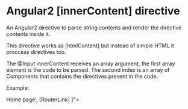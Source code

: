 # Angular2 [innerContent] directive
An Angular2 directive to parse string contents and render the directive contents inside it.

This directive works as [htmlContent] but instead of simple HTML it proccess directives too.

The @Input innerContent receives an array argument, the first array element
is the code to be parsed. The second index is an array of Components that
contains the directives present in the code.

Example:

<div [innerContent]="[
	'Go to <a [routerLink]="[Home]">Home page</a>',
	[RouterLink]
]">
